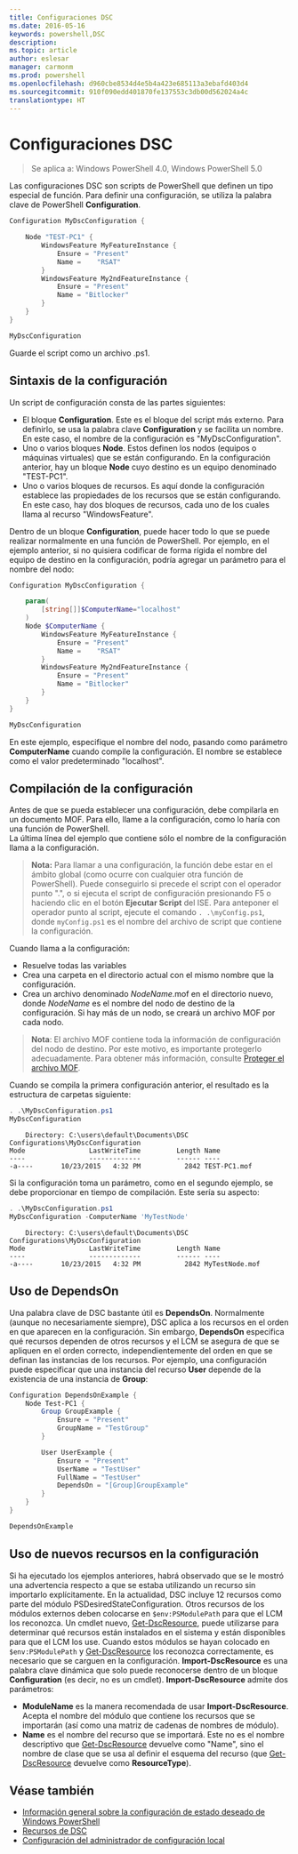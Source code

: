 ```yaml
---
title: Configuraciones DSC
ms.date: 2016-05-16
keywords: powershell,DSC
description: 
ms.topic: article
author: eslesar
manager: carmonm
ms.prod: powershell
ms.openlocfilehash: d960cbe8534d4e5b4a423e685113a3ebafd403d4
ms.sourcegitcommit: 910f090edd401870fe137553c3db00d562024a4c
translationtype: HT
---
```

# <a name="dsc-configurations"></a>Configuraciones DSC

>Se aplica a: Windows PowerShell 4.0, Windows PowerShell 5.0

Las configuraciones DSC son scripts de PowerShell que definen un tipo especial de función. Para definir una configuración, se utiliza la palabra clave de PowerShell **Configuration**.

```powershell
Configuration MyDscConfiguration {

    Node "TEST-PC1" {
        WindowsFeature MyFeatureInstance {
            Ensure = "Present"
            Name =    "RSAT"
        }
        WindowsFeature My2ndFeatureInstance {
            Ensure = "Present"
            Name = "Bitlocker"
        }
    }
} 

MyDscConfiguration 
```

Guarde el script como un archivo .ps1.

## <a name="configuration-syntax"></a>Sintaxis de la configuración

Un script de configuración consta de las partes siguientes:

- El bloque **Configuration**. Este es el bloque del script más externo. Para definirlo, se usa la palabra clave **Configuration** y se facilita un nombre. En este caso, el nombre de la configuración es "MyDscConfiguration".
- Uno o varios bloques **Node**. Estos definen los nodos (equipos o máquinas virtuales) que se están configurando. En la configuración anterior, hay un bloque **Node** cuyo destino es un equipo denominado "TEST-PC1".
- Uno o varios bloques de recursos. Es aquí donde la configuración establece las propiedades de los recursos que se están configurando. En este caso, hay dos bloques de recursos, cada uno de los cuales llama al recurso "WindowsFeature".

Dentro de un bloque **Configuration**, puede hacer todo lo que se puede realizar normalmente en una función de PowerShell. Por ejemplo, en el ejemplo anterior, si no quisiera codificar de forma rígida el nombre del equipo de destino en la configuración, podría agregar un parámetro para el nombre del nodo:

```powershell
Configuration MyDscConfiguration {

    param(
        [string[]]$ComputerName="localhost"
    )
    Node $ComputerName {
        WindowsFeature MyFeatureInstance {
            Ensure = "Present"
            Name =    "RSAT"
        }
        WindowsFeature My2ndFeatureInstance {
            Ensure = "Present"
            Name = "Bitlocker"
        }
    }
}

MyDscConfiguration 
```

En este ejemplo, especifique el nombre del nodo, pasando como parámetro **ComputerName** cuando compile la configuración. El nombre se establece como el valor predeterminado "localhost".

## <a name="compiling-the-configuration"></a>Compilación de la configuración

Antes de que se pueda establecer una configuración, debe compilarla en un documento MOF. Para ello, llame a la configuración, como lo haría con una función de PowerShell.  
La última línea del ejemplo que contiene sólo el nombre de la configuración llama a la configuración.

>**Nota:** Para llamar a una configuración, la función debe estar en el ámbito global (como ocurre con cualquier otra función de PowerShell). 
>Puede conseguirlo si precede el script con el operador punto ".", o si ejecuta el script de configuración presionando F5 o haciendo clic en el botón **Ejecutar Script** del ISE. 
>Para anteponer el operador punto al script, ejecute el comando `. .\myConfig.ps1`, donde `myConfig.ps1` es el nombre del archivo de script que contiene la configuración.

Cuando llama a la configuración:

- Resuelve todas las variables 
- Crea una carpeta en el directorio actual con el mismo nombre que la configuración.
- Crea un archivo denominado _NodeName_.mof en el directorio nuevo, donde _NodeName_ es el nombre del nodo de destino de la configuración. 
    Si hay más de un nodo, se creará un archivo MOF por cada nodo.

>**Nota**: El archivo MOF contiene toda la información de configuración del nodo de destino. Por este motivo, es importante protegerlo adecuadamente. 
>Para obtener más información, consulte [Proteger el archivo MOF](secureMOF.md).

Cuando se compila la primera configuración anterior, el resultado es la estructura de carpetas siguiente:

```powershell
. .\MyDscConfiguration.ps1
MyDscConfiguration
```

```
    Directory: C:\users\default\Documents\DSC Configurations\MyDscConfiguration
Mode                LastWriteTime         Length Name                                                                                              
----                -------------         ------ ----                                                                                         
-a----       10/23/2015   4:32 PM           2842 TEST-PC1.mof
```  

Si la configuración toma un parámetro, como en el segundo ejemplo, se debe proporcionar en tiempo de compilación. Este sería su aspecto:

```powershell
. .\MyDscConfiguration.ps1
MyDscConfiguration -ComputerName 'MyTestNode'
```

```
    Directory: C:\users\default\Documents\DSC Configurations\MyDscConfiguration
Mode                LastWriteTime         Length Name                                                                                              
----                -------------         ------ ----                                                                                         
-a----       10/23/2015   4:32 PM           2842 MyTestNode.mof
```      

## <a name="using-dependson"></a>Uso de DependsOn

Una palabra clave de DSC bastante útil es **DependsOn**. Normalmente (aunque no necesariamente siempre), DSC aplica a los recursos en el orden en que aparecen en la configuración. Sin embargo, **DependsOn** especifica qué recursos dependen de otros recursos y el LCM se asegura de que se apliquen en el orden correcto, independientemente del orden en que se definan las instancias de los recursos. Por ejemplo, una configuración puede especificar que una instancia del recurso **User** depende de la existencia de una instancia de **Group**:

```powershell
Configuration DependsOnExample {
    Node Test-PC1 {
        Group GroupExample {
            Ensure = "Present"
            GroupName = "TestGroup"
        }

        User UserExample {
            Ensure = "Present"
            UserName = "TestUser"
            FullName = "TestUser"
            DependsOn = "[Group]GroupExample"
        }
    }
}

DependsOnExample
```

## <a name="using-new-resources-in-your-configuration"></a>Uso de nuevos recursos en la configuración

Si ha ejecutado los ejemplos anteriores, habrá observado que se le mostró una advertencia respecto a que se estaba utilizando un recurso sin importarlo explícitamente.
En la actualidad, DSC incluye 12 recursos como parte del módulo PSDesiredStateConfiguration. Otros recursos de los módulos externos deben colocarse en `$env:PSModulePath` para que el LCM los reconozca. Un cmdlet nuevo, [Get-DscResource](https://technet.microsoft.com/en-us/library/dn521625.aspx), puede utilizarse para determinar qué recursos están instalados en el sistema y están disponibles para que el LCM los use. Cuando estos módulos se hayan colocado en `$env:PSModulePath` y [Get-DscResource](https://technet.microsoft.com/en-us/library/dn521625.aspx) los reconozca correctamente, es necesario que se carguen en la configuración. 
**Import-DscResource** es una palabra clave dinámica que solo puede reconocerse dentro de un bloque **Configuration** (es decir, no es un cmdlet). 
**Import-DscResource** admite dos parámetros:
- **ModuleName** es la manera recomendada de usar **Import-DscResource**. Acepta el nombre del módulo que contiene los recursos que se importarán (así como una matriz de cadenas de nombres de módulo). 
- **Name** es el nombre del recurso que se importará. Este no es el nombre descriptivo que [Get-DscResource](https://technet.microsoft.com/en-us/library/dn521625.aspx) devuelve como "Name", sino el nombre de clase que se usa al definir el esquema del recurso (que [Get-DscResource](https://technet.microsoft.com/en-us/library/dn521625.aspx) devuelve como **ResourceType**). 

## <a name="see-also"></a>Véase también
* [Información general sobre la configuración de estado deseado de Windows PowerShell](overview.md)
* [Recursos de DSC](resources.md)
* [Configuración del administrador de configuración local](metaConfig.md)

